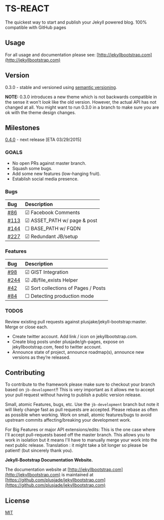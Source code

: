 # TS-REACT

The quickest way to start and publish your Jekyll powered blog. 100% compatible with GitHub pages

## Usage

For all usage and documentation please see: [http://jekyllbootstrap.com](http://jekyllbootstrap.com)

## Version

0.3.0 - stable and versioned using [semantic versioning](http://semver.org/).

**NOTE:** 0.3.0 introduces a new theme which is not backwards compatible in the sense it won't _look_ like the old version. However, the actual API has not changed at all. You might want to run 0.3.0 in a branch to make sure you are ok with the theme design changes.

## Milestones

[0.4.0](https://github.com/plusjade/jekyll-bootstrap/milestones/v%200.4.0) - next release \[ETA 03/29/2015\]

### GOALS

* No open PRs against master branch.
* Squash some bugs.
* Add some new features \(low-hanging fruit\).
* Establish social media presence.

### Bugs

| Bug | Description |
| :--- | :--- |
| [\#86](https://github.com/plusjade/jekyll-bootstrap/issues/86) | ☑ Facebook Comments |
| [\#113](https://github.com/plusjade/jekyll-bootstrap/issues/113) | ☑ ASSET\_PATH w/ page & post |
| [\#144](https://github.com/plusjade/jekyll-bootstrap/issues/144) | ☐ BASE\_PATH w/ FQDN |
| [\#227](https://github.com/plusjade/jekyll-bootstrap/issues/227) | ☑ Redundant JB/setup |

### Features

| Bug | Description |
| :--- | :--- |
| [\#98](https://github.com/plusjade/jekyll-bootstrap/issues/98) | ☑ GIST Integration |
| [\#244](https://github.com/plusjade/jekyll-bootstrap/issues/244) | ☑ JB/file\_exists Helper |
| [\#42](https://github.com/plusjade/jekyll-bootstrap/issues/42) | ☑ Sort collections of Pages / Posts |
| [\#84](https://github.com/plusjade/jekyll-bootstrap/issues/84) | ☐ Detecting production mode |

### TODOS

Review existing pull requests against plusjake/jekyll-bootstrap:master. Merge or close each.

* Create twitter account. Add link / icon on jekyllbootstrap.com.
* Create blog posts under plusjade/gh-pages, expose on jekyllbootstrap.com, feed to twitter account.
* Announce state of project, announce roadmap\(s\), announce new versions as they’re released.

## Contributing

To contribute to the framework please make sure to checkout your branch based on `jb-development`!! This is very important as it allows me to accept your pull request without having to publish a public version release.

Small, atomic Features, bugs, etc. Use the `jb-development` branch but note it will likely change fast as pull requests are accepted. Please rebase as often as possible when working. Work on small, atomic features/bugs to avoid upstream commits affecting/breaking your development work.

For Big Features or major API extensions/edits: This is the one case where I'll accept pull-requests based off the master branch. This allows you to work in isolation but it means I'll have to manually merge your work into the next public release. Translation : it might take a bit longer so please be patient! \(but sincerely thank you\).

**Jekyll-Bootstrap Documentation Website.**

The documentation website at [http://jekyllbootstrap.com](http://jekyllbootstrap.com) is maintained at [https://github.com/plusjade/jekyllbootstrap.com](https://github.com/plusjade/jekyllbootstrap.com)

## License

[MIT](http://opensource.org/licenses/MIT)

